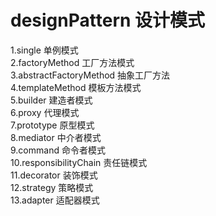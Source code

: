 # designPattern  设计模式
1.single 单例模式  
2.factoryMethod 工厂方法模式  
3.abstractFactoryMethod 抽象工厂方法     
4.templateMethod 模板方法模式      
5.builder   建造者模式     
6.proxy     代理模式    
7.prototype  原型模式   
8.mediator  中介者模式   
9.command   命令者模式   
10.responsibilityChain 责任链模式    
11.decorator 装饰模式    
12.strategy  策略模式      
13.adapter   适配器模式

